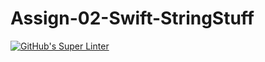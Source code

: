 # Assign-02-Swift-StringStuff
[![GitHub's Super Linter](https://github.com/ICS4U-Programming-VanN/Assign-02-Swift-StringStuff/workflows/GitHub's%20Super%20Linter/badge.svg)](https://github.com/ICS4U-Programming-VanN/Assign-02-Swift-StringStuff/actions)
